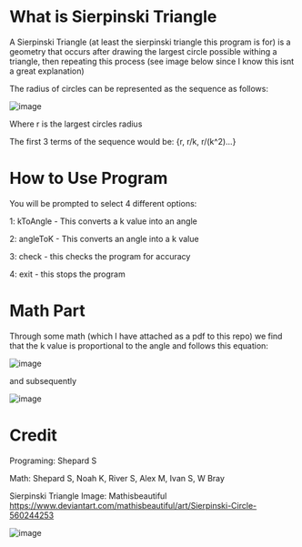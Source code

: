 # What is Sierpinski Triangle

A Sierpinski Triangle (at least the sierpinski triangle this program is for) is a geometry that occurs after drawing the largest circle possible withing a triangle, then repeating this process (see image below since I know this isnt a great explanation)

The radius of circles can be represented as the sequence as follows:

![image](https://user-images.githubusercontent.com/115957978/222529103-78d5d8e5-86be-4060-b572-198b8a44bbe1.png)

Where r is the largest circles radius

The first 3 terms of the sequence would be: {r, r/k, r/(k^2)...} 

# How to Use Program

You will be prompted to select 4 different options:

1: kToAngle - This converts a k value into an angle 

2: angleToK - This converts an angle into a k value

3: check - this checks the program for accuracy

4: exit - this stops the program

# Math Part

Through some math (which I have attached as a pdf to this repo) we find that the k value is proportional to the angle and follows this equation:

![image](https://user-images.githubusercontent.com/115957978/222532401-b5373281-9e98-4459-af3c-878d4f6f9d72.png)

and subsequently

![image](https://user-images.githubusercontent.com/115957978/222532497-3334e194-aa70-4899-a973-1cf43abeeab7.png)

# Credit
Programing: Shepard S

Math: Shepard S, Noah K, River S, Alex M, Ivan S, W Bray

Sierpinski Triangle Image: Mathisbeautiful https://www.deviantart.com/mathisbeautiful/art/Sierpinski-Circle-560244253 

![image](https://user-images.githubusercontent.com/115957978/222526883-f07d84f7-d398-42f8-b37e-2f4d8881828f.png)

